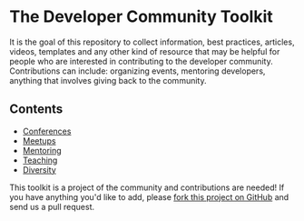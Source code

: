 # The Developer Community Toolkit

It is the goal of this repository to collect information, best practices, articles, videos, templates and any other kind of resource that may be helpful for people who are interested in contributing to the developer community. Contributions can include: organizing events, mentoring developers, anything that involves giving back to the community.

## Contents

* [Conferences](/conferences.md)
* [Meetups](/meetups.md)
* [Mentoring](/mentoring.md)
* [Teaching](/teaching.md)
* [Diversity](/diversity-in-tech.md)


This toolkit is a project of the community and contributions are needed! If you have anything you'd like to add, please [fork this project on GitHub](https://github.com/crabasa/community-toolkit) and send us a pull request.
